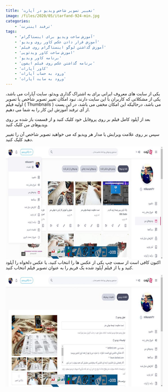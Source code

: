 ```yaml
---
title: 'تغییر تصویر شاخص ویدیو در آپارت'
image: /files/2020/05/itarfand-924-min.jpg
categories:
    - 'ترفند اینترنت'
tags:
    - 'آموزش ساخت ویدیو برای اینستاگرام'
    - 'آموزش قرار دادن عکس کاور روی ویدیو'
    - 'آموزش گذاشتن لوگو اینستاگرام روی فیلم'
    - 'اموزش ساخت کاور ویدئویی'
    - 'برنامه کاور ویدیو'
    - 'برنامه گذاشتن عکس روی فیلم ایفون'
    - 'کاور آپارات'
    - 'ورود به حساب آپارات'
    - 'ورود به سایت آپارات'
---
```


یکی از سایت های معروف ایرانی برای به اشتراک گذاری ویدئو، سایت آپارات می باشد، یکی از مشکلاتی که کاربران با این سایت دارند، نبود امکان تغییر تصویر شاخص یا تصویر اولیه فیلم ( Thumbnails ) می باشد، درحالیکه این امکان مخفی می باشد، در این پست از آی ترفند آموزش این کار را به شما می دهیم.

بعد از آپلود کامل فیلم بر روی پروفایل خود کلیک کنید و از قسمت باز شده بر روی *ویدیوهای من* کلیک کنید.

سپس بر روی علامت ویرایش یا مدار هر ویدیو که می خواهید تصویر شاخص آن را تغییر دهید کلیک کنید.

![mhkarami97](/files/2020/05/itarfand-923-min-1.jpg)
اکنون کافی است از سمت چپ یکی از عکس ها را انتخاب کنید، یا عکس دلخواه را آپلود کنید و یا از فیلم آپلود شده یک فریم را به عنوان تصویر فیلم انتخاب کنید.

![mhkarami97](/files/2020/05/itarfand-922-min-1.jpg)
